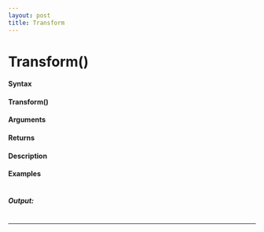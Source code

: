 ```yaml
---
layout: post
title: Transform
---
```


# Transform()


#### Syntax

#### Transform()

#### Arguments

#### Returns

#### Description

#### Examples

```

```

##### Output:

```

```

---